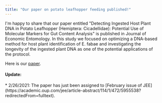 ```yaml
---
title: "Our paper on potato leafhopper feeding published!"
---
```


I'm happy to share that our paper entitled "Detecting Ingested Host Plant DNA in Potato Leafhopper (Hemiptera: Cicadellidae): Potential Use of Molecular Markers for Gut Content Analysis" is published in Journal of Economic Entomology.  <!--more--> In this study we focused on optimizing a DNA-based method for host plant identification of E. fabae and investigating the longevity of the ingested plant DNA as one of the potential applications of the protocol. 

Here is our <a href="{{ 'assets/content/publications/2021_PLH_feeding.pdf' | relative_url }}">paper</a>.

<h4>Update:</h4>
* 2/26/2021: The paper has just been assigned to [February issue of JEE](https://academic.oup.com/jee/article-abstract/114/1/472/5955538?redirectedFrom=fulltext). 